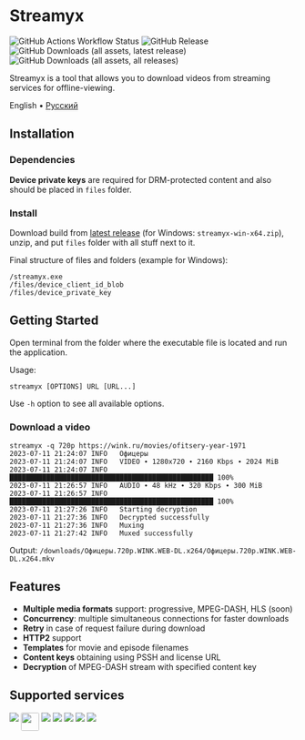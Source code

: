 # Streamyx

![GitHub Actions Workflow Status](https://img.shields.io/github/actions/workflow/status/vitalygashkov/streamyx/publish.yml?branch=main&logo=github&style=flat&color=grey)
![GitHub Release](https://img.shields.io/github/v/release/vitalygashkov/streamyx?style=flat&color=grey)
![GitHub Downloads (all assets, latest release)](https://img.shields.io/github/downloads/vitalygashkov/streamyx/latest/total?style=flat&color=grey)
![GitHub Downloads (all assets, all releases)](https://img.shields.io/github/downloads/vitalygashkov/streamyx/total?style=flat&color=grey)

Streamyx is a tool that allows you to download videos from streaming services for offline-viewing.

<div align="left">
  <span>English</span> •
  <a href="https://github.com/vitalygashkov/streamyx/tree/main/docs/README.ru.md">Pусский</a>
</div>

## Installation

### Dependencies

**Device private keys** are required for DRM-protected content and also should be placed in `files` folder.

### Install

Download build from [latest release](https://github.com/vitalygashkov/streamyx/releases/latest) (for Windows: `streamyx-win-x64.zip`), unzip, and put `files` folder with all stuff next to it.

Final structure of files and folders (example for Windows):

```
/streamyx.exe
/files/device_client_id_blob
/files/device_private_key
```

## Getting Started

Open terminal from the folder where the executable file is located and run the application.

Usage:

```shell
streamyx [OPTIONS] URL [URL...]
```

Use `-h` option to see all available options.

### Download a video

```shell
streamyx -q 720p https://wink.ru/movies/ofitsery-year-1971
2023-07-11 21:24:07 INFO   Офицеры
2023-07-11 21:24:07 INFO   VIDEO ∙ 1280x720 ∙ 2160 Kbps ∙ 2024 MiB
2023-07-11 21:24:07 INFO   ██████████████████████████████████████████████████ 100%
2023-07-11 21:26:57 INFO   AUDIO ∙ 48 kHz ∙ 320 Kbps ∙ 300 MiB
2023-07-11 21:26:57 INFO   ██████████████████████████████████████████████████ 100%
2023-07-11 21:27:26 INFO   Starting decryption
2023-07-11 21:27:36 INFO   Decrypted successfully
2023-07-11 21:27:36 INFO   Muxing
2023-07-11 21:27:42 INFO   Muxed successfully
```

Output: `/downloads/Офицеры.720p.WINK.WEB-DL.x264/Офицеры.720p.WINK.WEB-DL.x264.mkv`

## Features

- **Multiple media formats** support: progressive, MPEG-DASH, HLS (soon)
- **Concurrency**: multiple simultaneous connections for faster downloads
- **Retry** in case of request failure during download
- **HTTP2** support
- **Templates** for movie and episode filenames
- **Content keys** obtaining using PSSH and license URL
- **Decryption** of MPEG-DASH stream with specified content key

## Supported services

<div style="display: flex; gap: 4px; flex-wrap: wrap">
  <a href="https://www.crunchyroll.com/">
    <img src="https://images.kinorium.com/web/vod/vod_crunchyroll.svg?3" />
  </a>
  <a href="https://hd.kinopoisk.ru/">
    <img src="https://upload.wikimedia.org/wikipedia/commons/5/5c/Kinopoisk_white_color_logo_with_black_background_%282021-present%29.svg" height="32" style="border-radius: 3px;" />
  </a>
  <a href="https://www.ivi.ru/">
    <img src="https://images.kinorium.com/web/vod/vod_ivi.svg?3" />
  </a>
  <a href="https://okko.tv/">
    <img src="https://images.kinorium.com/web/vod/vod_okko.svg?3" />
  </a>
  <a href="https://wink.ru/">
    <img src="https://images.kinorium.com/web/vod/vod_wink.svg?3" />
  </a>
  <a href="https://www.amediateka.ru/">
    <img src="https://images.kinorium.com/web/vod/vod_amediateka.svg?3" />
  </a>
  <a href="https://start.ru/">
    <img src="https://images.kinorium.com/web/vod/vod_start.svg?3" />
  </a>
</div>
